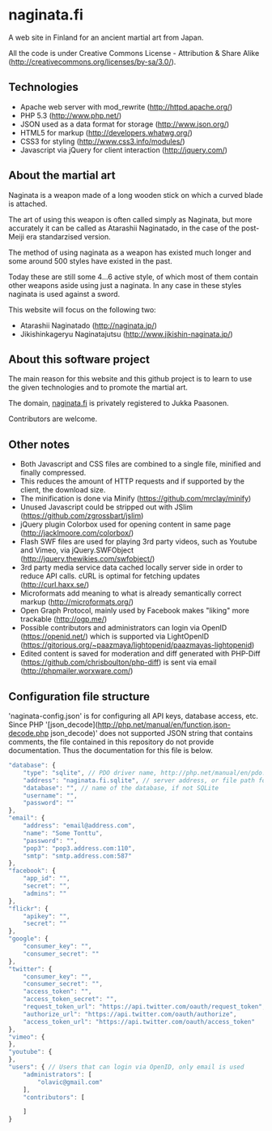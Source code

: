naginata.fi
===========
A web site in Finland for an ancient martial art from Japan.

All the code is under Creative Commons License - Attribution & Share Alike (http://creativecommons.org/licenses/by-sa/3.0/).

Technologies
-------------
 * Apache web server with mod_rewrite (http://httpd.apache.org/)
 * PHP 5.3 (http://www.php.net/)
 * JSON used as a data format for storage (http://www.json.org/)
 * HTML5 for markup (http://developers.whatwg.org/)
 * CSS3 for styling (http://www.css3.info/modules/)
 * Javascript via jQuery for client interaction (http://jquery.com/)
 
About the martial art
---------------------
Naginata is a weapon made of a long wooden stick on which a curved blade is attached.

The art of using this weapon is often called simply as Naginata, but more accurately
it can be called as Atarashii Naginatado, in the case of the post-Meiji era standarzised 
version.

The method of using naginata as a weapon has existed much longer and some around 500 styles
have existed in the past.

Today these are still some 4...6 active style, of which most of them contain other weapons
aside using just a naginata. In any case in these styles naginata is used against a sword.

This website will focus on the following two:

 * Atarashii Naginatado (http://naginata.jp/)
 * Jikishinkageryu Naginatajutsu (http://www.jikishin-naginata.jp/)

About this software project
---------------------------
The main reason for this website and this github project is to learn to use the given
technologies and to promote the martial art.

The domain, [naginata.fi](http://naginata.fi "NAGINATA.fi") is privately registered to Jukka Paasonen.

Contributors are welcome.

Other notes
-----------

 * Both Javascript and CSS files are combined to a single file, minified and finally compressed.
 * This reduces the amount of HTTP requests and if supported by the client, the download size.
 * The minification is done via Minify (https://github.com/mrclay/minify)
 * Unused Javascript could be stripped out with JSlim (https://github.com/zgrossbart/jslim)
 * jQuery plugin Colorbox used for opening content in same page (http://jacklmoore.com/colorbox/) 
 * Flash SWF files are used for playing 3rd party videos, such as Youtube and Vimeo, via jQuery.SWFObject (http://jquery.thewikies.com/swfobject/)
 * 3rd party media service data cached locally server side in order to reduce API calls. cURL is optimal for fetching updates (http://curl.haxx.se/)
 * Microformats add meaning to what is already semantically correct markup (http://microformats.org/)
 * Open Graph Protocol, mainly used by Facebook makes "liking" more trackable (http://ogp.me/)
 * Possible contributors and administrators can login via OpenID (https://openid.net/) which is supported via LightOpenID (https://gitorious.org/~paazmaya/lightopenid/paazmayas-lightopenid)
 * Edited content is saved for moderation and diff generated with PHP-Diff (https://github.com/chrisboulton/php-diff) is sent via email (http://phpmailer.worxware.com/)
 

Configuration file structure
----------------------------
'naginata-config.json' is for configuring all API keys, database access, etc. Since PHP '[json_decode](http://php.net/manual/en/function.json-decode.php json_decode)' does not supported
JSON string that contains comments, the file contained in this repository do not provide documentation. Thus the documentation for this file is below.

```js
"database": {
	"type": "sqlite", // PDO driver name, http://php.net/manual/en/pdo.getavailabledrivers.php
	"address": "naginata.fi.sqlite", // server address, or file path for SQLite, or 
	"database": "", // name of the database, if not SQLite
	"username": "",
	"password": ""
},
"email": {
	"address": "email@address.com",
	"name": "Some Tonttu",
	"password": "",
	"pop3": "pop3.address.com:110",
	"smtp": "smtp.address.com:587"
},
"facebook": {
	"app_id": "",
	"secret": "",
	"admins": ""
},
"flickr": {
	"apikey": "",
	"secret": ""
},
"google": {
	"consumer_key": "",
	"consumer_secret": ""
},
"twitter": {
	"consumer_key": "",
	"consumer_secret": "",
	"access_token": "",
	"access_token_secret": "",
	"request_token_url": "https://api.twitter.com/oauth/request_token",
	"authorize_url": "https://api.twitter.com/oauth/authorize",
	"access_token_url": "https://api.twitter.com/oauth/access_token"
},
"vimeo": {
},
"youtube": {
},
"users": { // Users that can login via OpenID, only email is used
	"administrators": [
		"olavic@gmail.com"
	],
	"contributors": [

	]
}
```

 